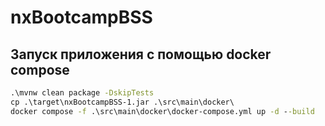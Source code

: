 # nxBootcampBSS

## Запуск приложения с помощью docker compose

```cmd
.\mvnw clean package -DskipTests
cp .\target\nxBootcampBSS-1.jar .\src\main\docker\
docker compose -f .\src\main\docker\docker-compose.yml up -d --build
```

